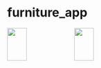# furniture_app

<img width=30% height=14% src="https://user-images.githubusercontent.com/62088928/201593017-909a1b0f-9448-46d7-99d2-4734f810df84.jpg">   <img width=30% height=14% src="https://user-images.githubusercontent.com/62088928/201593030-50523e7d-96d8-488d-9496-6df9abcc6bc7.jpg">
